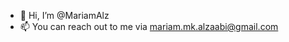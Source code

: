 - 👋 Hi, I’m @MariamAlz
- 📫 You can reach out to me via mariam.mk.alzaabi@gmail.com

<!---
MariamAlz/MariamAlz is a ✨ special ✨ repository because its `README.md` (this file) appears on your GitHub profile.
You can click the Preview link to take a look at your changes.
--->
